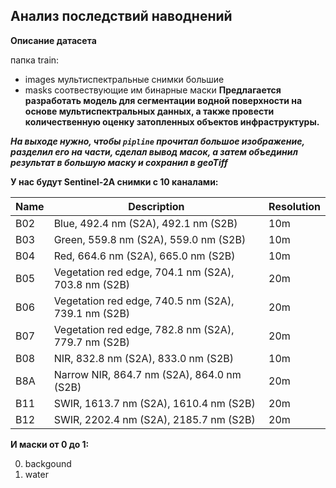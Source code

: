 ## Анализ последствий наводнений

**Описание датасета**

папка train:
- images мультиспектральные снимки большие
- masks соотвествующие им бинарные маски
**Предлагается разработать модель для сегментации водной поверхности на основе мультиспектральных данных, а также провести количественную оценку затопленных объектов инфраструктуры.**

***На выходе нужно, чтобы `pipline` прочитал большое изображение, разделил его на части, сделал вывод масок, а затем объединил результат в большую маску и сохранил в geoTiff***

**У нас будут Sentinel-2A снимки с 10 каналами:**

| Name | Description                                          | Resolution |
|------|------------------------------------------------------|------------|
| B02  | Blue, 492.4 nm (S2A), 492.1 nm (S2B)                 | 10m        |
| B03  | Green, 559.8 nm (S2A), 559.0 nm (S2B)                | 10m        |
| B04  | Red, 664.6 nm (S2A), 665.0 nm (S2B)                  | 10m        |
| B05  | Vegetation red edge, 704.1 nm (S2A), 703.8 nm (S2B)  | 20m        |
| B06  | Vegetation red edge, 740.5 nm (S2A), 739.1 nm (S2B)  | 20m        |
| B07  | Vegetation red edge, 782.8 nm (S2A), 779.7 nm (S2B)  | 20m        |
| B08  | NIR, 832.8 nm (S2A), 833.0 nm (S2B)                  | 10m        | 
| B8A  | Narrow NIR, 864.7 nm (S2A), 864.0 nm (S2B)           | 20m        |
| B11  | SWIR, 1613.7 nm (S2A), 1610.4 nm (S2B)               | 20m        |
| B12  | SWIR, 2202.4 nm (S2A), 2185.7 nm (S2B)               | 20m        |

**И маски от 0 до 1:**

0. backgound
1. water

